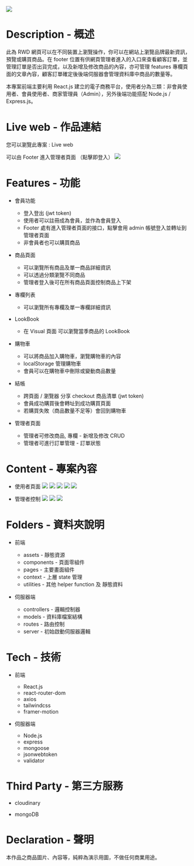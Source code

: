 <img src="https://res.cloudinary.com/dfvtounam/image/upload/v1700889551/anakedape-logo_neadbn.png"  />

# Description - 概述

此為 RWD 網頁可以在不同裝置上瀏覽操作，你可以在網站上瀏覽品牌最新資訊，預覽或購買商品。在 footer 位置有供網頁管理者進入的入口來查看顧客訂單，並管理訂單是否出貨完成，以及新增及修改商品的內容，亦可管理 features 專欄頁面的文章內容，顧客訂單確定後後端伺服器會管理資料庫中商品的數量等。

本專案前端主要利用 React.js 建立的電子商務平台，使用者分為三類：非會員使用者、會員使用者、商家管理員（Admin），另外後端功能搭配 Node.js / Express.js。

# Live web - 作品連結

您可以瀏覽此專案 : <a herf="https://anakedape.onrender.com">Live web</a>

可以由 Footer 進入管理者頁面 （點擊即登入）
<img src="https://res.cloudinary.com/dfvtounam/image/upload/v1700889557/anakedape-footer_xnpobd.png"  />

# Features - 功能

- 會員功能

  - 登入登出 (jwt token)
  - 使用者可以註冊成為會員，並作為會員登入
  - Footer 處有進入管理者頁面的接口，點擊會用 admin 帳號登入並轉址到管理者頁面
  - 非會員者也可以購買商品

- 商品頁面

  - 可以瀏覽所有商品及單一商品詳細資訊
  - 可以透過分類瀏覽不同商品
  - 管理者登入後可在所有商品頁面控制商品上下架

- 專欄列表

  - 可以瀏覽所有專欄及單一專欄詳細資訊

- LookBook

  - 在 Visual 頁面 可以瀏覽當季商品的 LookBook

- 購物車

  - 可以將商品加入購物車，瀏覽購物車的內容
  - localStorage 管理購物車
  - 會員可以在購物車中刪除或變動商品數量

- 結帳
  - 跨頁面 / 瀏覽器 分享 checkout 商品清單 (jwt token)
  - 會員成功購買後會轉址到成功購買頁面
  - 若購買失敗（商品數量不足等）會回到購物車
- 管理者頁面
  - 管理者可修改商品, 專欄 - 新增及修改 CRUD
  - 管理者可進行訂單管理 - 訂單狀態

# Content - 專案內容

- 使用者頁面
  <img src="https://res.cloudinary.com/dfvtounam/image/upload/v1700889555/anakedape-%E5%95%86%E5%93%81%E5%80%91_xjkcvp.png"  />
  <img src="https://res.cloudinary.com/dfvtounam/image/upload/v1700889554/anakedape-%E5%95%86%E5%93%81%E9%A0%81%E9%9D%A2_phegsm.png"  />
  <img src="https://res.cloudinary.com/dfvtounam/image/upload/v1700889559/anakedape-checkout_rphuyc.png"  />
  <img src="https://res.cloudinary.com/dfvtounam/image/upload/v1700889559/anakedape-%E8%B3%BC%E7%89%A9%E8%BB%8A_i6kypk.png"  />
  <img src="https://res.cloudinary.com/dfvtounam/image/upload/v1700889558/anakedape-features_fp2pd6.png"  />

- 管理者控制
  <img src="https://res.cloudinary.com/dfvtounam/image/upload/v1700889556/%E7%AE%A1%E7%90%86%E8%80%85%E5%95%86%E5%93%81%E5%80%91_ke8n42.png"  />
  <img src="https://res.cloudinary.com/dfvtounam/image/upload/v1700889559/anakedape-%E7%AE%A1%E7%90%86%E8%A8%82%E5%96%AE_aspncd.png"  />
  <img src="https://res.cloudinary.com/dfvtounam/image/upload/v1700889566/anakedape-%E6%96%B0%E5%A2%9E%E5%95%86%E5%93%81_jbzoo8.png"  />

# Folders - 資料夾說明

- 前端

  - assets - 靜態資源
  - components - 頁面零組件
  - pages - 主要畫面組件
  - context - 上層 state 管理
  - utilities - 其他 helper function 及 靜態資料

- 伺服器端
  - controllers - 邏輯控制器
  - models - 資料庫檔案結構
  - routes - 路由控制
  - server - 初始啟動伺服器邏輯

# Tech - 技術

- 前端

  - React.js
  - react-router-dom
  - axios
  - tailwindcss
  - framer-motion

- 伺服器端
  - Node.js
  - express
  - mongoose
  - jsonwebtoken
  - validator

# Third Party - 第三方服務

- cloudinary

- mongoDB

# Declaration - 聲明

本作品之商品圖片、內容等，純粹為演示用圖，不做任何商業用途。
